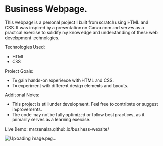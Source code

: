 # Business Webpage.

This webpage is a personal project I built from scratch using HTML and CSS. It was inspired by a presentation on Canva.com and serves as a practical exercise to solidify my knowledge and understanding of these web development technologies.

Technologies Used:
 - HTML
 - CSS

Project Goals:
 - To gain hands-on experience with HTML and CSS.
 - To experiment with different design elements and layouts.

Additional Notes:
 - This project is still under development. Feel free to contribute or suggest improvements.
 - The code may not be fully optimized or follow best practices, as it primarily serves as a learning exercise.

Live Demo: marzenalaa.github.io/business-website/

![Uploading image.png…]()
